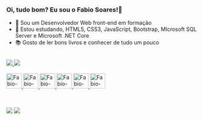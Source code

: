 ### Oi, tudo bom? Eu sou o Fabio Soares!👋 


- 🔭 Sou um Desenvolvedor Web front-end em formação
- 🌱 Estou estudando, HTML5, CSS3, JavaScript, Bootstrap, MIcrosoft SQL Server e Microsoft .NET Core
- 📚 Gosto de ler bons livros e conhecer de tudo um pouco
<br>

<div>
   <a href="https://github.com/fabiosoares-silva">
   <img heigth="180em" src="https://github-readme-stats.vercel.app/api?username=fabiosoares-silva&show_icons=true&theme=tokyonight&include_all_comits-true&count_private=true"/>
   <img heigth="180em" src="https://github-readme-stats.vercel.app/api/top-langs/?username=fabiosoares-silva&layout=compact&langs_count=16&theme=tokyonight"/>
</div>

<div style="display: inline_block"><br>
  <img align "center" alt="Fabio-html" heigth="30" width="40" src="https://cdn.jsdelivr.net/gh/devicons/devicon/icons/html5/html5-original.svg" />
  <img align "center" alt="Fabio-css3" heigth="30" width="40" src="https://cdn.jsdelivr.net/gh/devicons/devicon/icons/css3/css3-original.svg" />
  <img align "center" alt="Fabio-js" heigth="30" width="40" src="https://cdn.jsdelivr.net/gh/devicons/devicon/icons/javascript/javascript-original.svg" />
  <img align "center" alt="Fabio-sql" heigth="30" width="40" src="https://www.freeiconspng.com/uploads/sql-server-icon-png-1.png"/>
  <img align "center" alt="Fabio->NET Core" heigth="30" width="40" src="https://cdn.jsdelivr.net/gh/devicons/devicon/icons/dotnetcore/dotnetcore-original.svg" />
  <img align "center" alt="Fabio->Bootstrap" heigth="30" width="40" src="https://cdn.jsdelivr.net/gh/devicons/devicon/icons/bootstrap/bootstrap-original.svg" />  
</div>
   
   ##
   <br>

<div>   
   <a href="https://www.linkedin.com/in/fabiosoaressilva" target="_blank"><img src="https://img.shields.io/badge/LinkedIn-0077B5?style=for-the-badge&logo=linkedin&logoColor=white" target="_blank"></a>
   <a href="mailto:fabiosores.soares@gmail.com" target="_blank"><img src="https://img.shields.io/badge/Gmail-D14836?style=for-the-badge&logo=gmail&logoColor=white"></a>  
</div>
